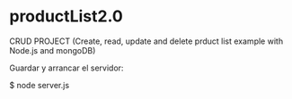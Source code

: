 # productList2.0

CRUD PROJECT (Create, read, update and delete prduct list example with Node.js and mongoDB)

Guardar y arrancar el servidor:

$ node server.js
